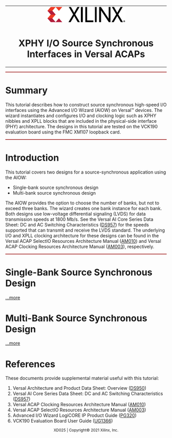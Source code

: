 ﻿<table>
 <tr>
   <td align="center"><img src="https://github.com/Xilinx/Image-Collateral/blob/main/xilinx-logo.png?raw=true" width="50%"/>
   </td>
 </tr>
 <tr>
 <td align="center"><h1>XPHY I/O Source Synchronous Interfaces in Versal ACAPs</h1>
 </td>
 </tr>
</table>

<hr style="height:2px;border-width:0;background-color:brown">

# Summary

This tutorial describes how to construct source synchronous high-speed I/O interfaces using the Advanced I/O Wizard (AIOW) on Versal™ devices. The wizard instantiates and configures I/O and clocking logic such as XPHY nibbles and XPLL blocks that are included in the physical-side interface (PHY) architecture. The designs in this tutorial are tested on the VCK190 evaluation board using the FMC XM107 loopback card.


<hr style="height:2px;border-width:0;background-color:brown">

# Introduction

This tutorial covers two designs for a source-synchronous application using the AIOW:

  * Single-bank source synchronous design
  * Multi-bank source synchronous design

The AIOW provides the option to choose the number of banks, but not to exceed three banks. The wizard creates one bank instance for each bank. Both designs use low-voltage differential signaling (LVDS) for data transmission speeds at 1800 Mb/s. See the Versal AI Core Series Data
Sheet: DC and AC Switching Characteristics (<a href="https://www.xilinx.com/support/documentation/data_sheets/ds957-versal-ai-core.pdf">DS957</a>) for the speeds supported that can transmit
and receive the LVDS standard. The underlying I/O and XPLL clocking architecture for these designs can be found in the Versal ACAP SelectIO Resources Architecture Manual (<a href="https://www.xilinx.com/support/documentation/architecture-manuals/am010-versal-selectio.pdf">AM010</a>) and Versal ACAP Clocking Resources Architecture Manual (<a href="https://www.xilinx.com/support/documentation/architecture-manuals/am003-versal-clocking-resources.pdf">AM003</a>), respectively.


<hr style="height:2px;border-width:0;background-color:brown">

# Single-Bank Source Synchronous Design
<a href="https://gitenterprise.xilinx.com/IPSP/Tutorials/tree/master/IO_Design/Single_bank_source_synchronous_design">...more</a>

# Multi-Bank Source Synchronous Design
<a href="https://gitenterprise.xilinx.com/IPSP/Tutorials/tree/master/IO_Design/Multi_bank_source_synchronous_design">...more</a>

# References
These documents provide supplemental material useful with this tutorial:
 1. Versal Architecture and Product Data Sheet: Overview (<a href="https://www.xilinx.com/support/documentation/data_sheets/ds950-versal-overview.pdf">DS950</a>)
 2. Versal AI Core Series Data Sheet: DC and AC Switching Characteristics (<a href="https://www.xilinx.com/support/documentation/data_sheets/ds957-versal-ai-core.pdf">DS957</a>)
 3. Versal ACAP Clocking Resources Architecture Manual (<a href="https://www.xilinx.com/support/documentation/architecture-manuals/am010-versal-selectio.pdf">AM010</a>)
 4. Versal ACAP SelectIO Resources Architecture Manual (<a href="https://www.xilinx.com/support/documentation/architecture-manuals/am003-versal-clocking-resources.pdf">AM003</a>)
 5. Advanced I/O Wizard LogiCORE IP Product Guide (<a href="https://www.xilinx.com/support/documentation/ip_documentation/advanced_io_wizard/v1_0/pg320-advanced-io-wizard.pdf">PG320</a>)
 6. VCK190 Evaluation Board User Guide (<a href="https://www.xilinx.com/support/documentation/boards_and_kits/vck190/ug1366-vck190-eval-bd.pdf">UG1366</a>)

<p align="center"><sup>XD025 | Copyright&copy; 2021 Xilinx, Inc.</sup></p>
